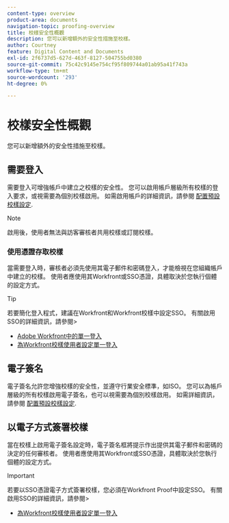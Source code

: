```yaml
---
content-type: overview
product-area: documents
navigation-topic: proofing-overview
title: 校樣安全性概觀
description: 您可以新增額外的安全性措施至校樣。
author: Courtney
feature: Digital Content and Documents
exl-id: 2f6737d5-627d-463f-8127-504755bd0380
source-git-commit: 75c42c9145e754cf95f809744a01ab95a41f743a
workflow-type: tm+mt
source-wordcount: '293'
ht-degree: 0%

---
```


# 校樣安全性概觀

您可以新增額外的安全性措施至校樣。

## 需要登入

需要登入可增強帳戶中建立之校樣的安全性。 您可以啟用帳戶層級所有校樣的登入要求，或視需要為個別校樣啟用。 如需啟用帳戶的詳細資訊，請參閱 [配置預設校樣設定](/help/quicksilver/administration-and-setup/manage-workfront/configure-proofing/configure-default-proof-settings.md).

>[!NOTE]
>
>啟用後，使用者無法與訪客審核者共用校樣或訂閱校樣。

### 使用憑證存取校樣

當需要登入時，審核者必須先使用其電子郵件和密碼登入，才能檢視在您組織帳戶中建立的校樣。 使用者應使用其Workfront或SSO憑證，具體取決於您執行個體的設定方式。

>[!TIP]
>
>若要簡化登入程式，建議在Workfront和Workfront校樣中設定SSO。 有關啟用SSO的詳細資訊，請參閱>
>* [Adobe Workfront中的單一登入](../../../administration-and-setup/add-users/single-sign-on/single-sign-on.md)
>* [為Workfront校樣使用者設定單一登入](../../../workfront-proof/wp-acct-admin/account-settings/configure-sso-for-wp-users.md)
>


## 電子簽名

電子簽名允許您增強校樣的安全性，並遵守行業安全標準，如ISO。 您可以為帳戶層級的所有校樣啟用電子簽名，也可以視需要為個別校樣啟用。 如需詳細資訊，請參閱 [配置預設校樣設定](/help/quicksilver/administration-and-setup/manage-workfront/configure-proofing/configure-default-proof-settings.md).

## 以電子方式簽署校樣

當在校樣上啟用電子簽名設定時，電子簽名框將提示作出提供其電子郵件和密碼的決定的任何審核者。 使用者應使用其Workfront或SSO憑證，具體取決於您執行個體的設定方式。

>[!IMPORTANT]
>
>若要以SSO憑證電子方式簽署校樣，您必須在Workfront Proof中設定SSO。 有關啟用SSO的詳細資訊，請參閱>
>* [為Workfront校樣使用者設定單一登入](../../../workfront-proof/wp-acct-admin/account-settings/configure-sso-for-wp-users.md)
>

